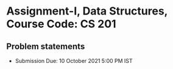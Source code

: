 # Assignment-I, Data Structures, Course Code: CS 201

## Problem statements

<object data="https://github.com/codadept/cs-dsa/blob/master/AssignmentI/ProblemStatements.pdf" width="1000" height="1000" type='application/pdf'></object>

- Submission Due: 10 October 2021 5:00 PM IST
